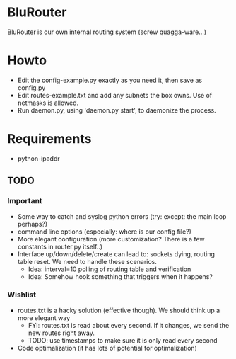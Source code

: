 # BluRouter

BluRouter is our own internal routing system (screw quagga-ware...)

# Howto

* Edit the config-example.py exactly as you need it, then save as config.py
* Edit routes-example.txt and add any subnets the box owns. Use of netmasks is allowed.
* Run daemon.py, using 'daemon.py start', to daemonize the process.

# Requirements

* python-ipaddr

## TODO

### Important
* Some way to catch and syslog python errors (try: except: the main loop perhaps?)
* command line options (especially: where is our config file?)
* More elegant configuration (more customization? There is a few constants in router.py itself..)
* Interface up/down/delete/create can lead to: sockets dying, routing table reset. We need to handle these scenarios.
  * Idea: interval=10 polling of routing table and verification
  * Idea: Somehow hook something that triggers when it happens?

### Wishlist
* routes.txt is a hacky solution (effective though). We should think up a more elegant way
  * FYI: routes.txt is read about every second. If it changes, we send the new routes right away.
  * TODO: use timestamps to make sure it is only read every second
* Code optimalization (it has lots of potential for optimalization)
